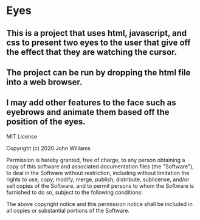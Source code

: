 # Eyes

## This is a project that uses html, javascript, and css to present two eyes to the user that give off the effect that they are watching the cursor.
## The project can be run by dropping the html file into a web browser.
## I may add other features to the face such as eyebrows and animate them based off the position of the eyes.
MIT License

Copyright (c) 2020 John Williams

Permission is hereby granted, free of charge, to any person obtaining a copy
of this software and associated documentation files (the "Software"), to deal
in the Software without restriction, including without limitation the rights
to use, copy, modify, merge, publish, distribute, sublicense, and/or sell
copies of the Software, and to permit persons to whom the Software is
furnished to do so, subject to the following conditions:

The above copyright notice and this permission notice shall be included in all
copies or substantial portions of the Software.
